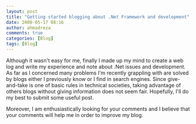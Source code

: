 ```yaml
---
layout: post
title: "Getting started blogging about .Net Framework and development"
date: 2008-05-17 08:16
author: ahmadreza
comments: true
categories: [Blog]
tags: [Blog]
---
```

Although it wasn't easy for me, finally I made up my mind to create a web log and write my experience and note about .Net issues and development. As far as I concerned many problems I'm recently grappling with are solved by blogs either I previously know or I find in search engines. Since give-and-take is one of basic rules in technical societies, taking advantage of others blogs without giving information does not seem fair. Hopefully, I'll do my best to submit some useful post.

Moreover, I am enthusiastically looking for your comments and I believe that your comments will help me in order to improve my blog.
